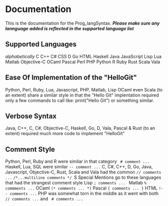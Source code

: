 # Documentation

This is the documentation for the Prog_langSyntax.
_**Please make sure any lannguage added is reflected in the supported**_ 
_**language list**_

## Supported Languages

_alphabetically_
  C
  C++
  C#
  CSS
  D
  Go
  HTML
  Haskell
  Java
  JavaScript
  Lisp
  Lua
  Matlab
  Objective-C
  OCaml
  Pascal
  Perl
  PHP
  Python
  R
  Ruby
  Rust
  Scala
  Vala


## Ease Of Implementation of the "HelloGit"

  Python, Perl, Ruby, Lua, Javascript, PHP, Matlab, Lisp OCaml even Scala (to an
  extent) share a similar style in that the "Hello Git" implentation required
  only a few commands to call like: print("Hello Git") or something similar.

## Verbose Syntax

  Java, C++, C, C#, Objective-C, Haskell, Go, D, Vala, Pascal & Rust (to 
  an extent) required much more code to implement "HelloGit"

## Comment Style

  Python, Perl, Ruby and R were similar in that category
  ` # comment ...`
  Haskell, Lua, SQL were similar
  `-- comment ...`
  C, C#, C++, D, Go, Java, Javascript, Objective-C, Rust, Scala and Vala had the
  common
  `// comments ...` 
  `/*...multiline comments */ `S
  Special Mentions go to these languages that had the strangest comment style
  Lisp       	`; comments ... `
  Matlab     	`% commments ...`
  OCaml      	`(* comments ... *)`
  Pascal     	`{ comments ... }`
  HTML       	`!-- comments ...`
  PHP was somewhat torn in the middle as it went with both
  `// comments ...`   and ` # comments ...`
